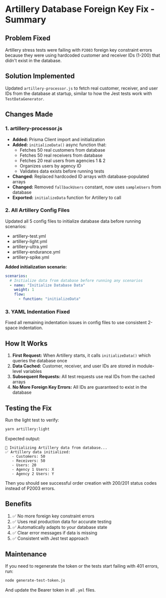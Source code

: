 # Artillery Database Foreign Key Fix - Summary

## Problem Fixed
Artillery stress tests were failing with `P2003` foreign key constraint errors because they were using hardcoded customer and receiver IDs (1-200) that didn't exist in the database.

## Solution Implemented
Updated `artillery-processor.js` to fetch real customer, receiver, and user IDs from the database at startup, similar to how the Jest tests work with `TestDataGenerator`.

## Changes Made

### 1. artillery-processor.js
- **Added:** Prisma Client import and initialization
- **Added:** `initializeData()` async function that:
  - Fetches 50 real customers from database
  - Fetches 50 real receivers from database
  - Fetches 20 real users from agencies 1 & 2
  - Organizes users by agency ID
  - Validates data exists before running tests
- **Changed:** Replaced hardcoded ID arrays with database-populated arrays
- **Changed:** Removed `fallbackUsers` constant, now uses `sampleUsers` from database
- **Exported:** `initializeData` function for Artillery to call

### 2. All Artillery Config Files
Updated all 5 config files to initialize database data before running scenarios:
- artillery-test.yml
- artillery-light.yml
- artillery-ultra.yml
- artillery-endurance.yml
- artillery-spike.yml

**Added initialization scenario:**
```yaml
scenarios:
  # Initialize data from database before running any scenarios
  - name: "Initialize Database Data"
    weight: 1
    flow:
      - function: "initializeData"
```

### 3. YAML Indentation Fixed
Fixed all remaining indentation issues in config files to use consistent 2-space indentation.

## How It Works

1. **First Request:** When Artillery starts, it calls `initializeData()` which queries the database once
2. **Data Cached:** Customer, receiver, and user IDs are stored in module-level variables
3. **Subsequent Requests:** All test requests use real IDs from the cached arrays
4. **No More Foreign Key Errors:** All IDs are guaranteed to exist in the database

## Testing the Fix

Run the light test to verify:
```bash
yarn artillery:light
```

Expected output:
```
🔄 Initializing Artillery data from database...
✅ Artillery data initialized:
   - Customers: 50
   - Receivers: 50
   - Users: 20
   - Agency 1 Users: X
   - Agency 2 Users: Y
```

Then you should see successful order creation with 200/201 status codes instead of P2003 errors.

## Benefits

1. ✅ No more foreign key constraint errors
2. ✅ Uses real production data for accurate testing
3. ✅ Automatically adapts to your database state
4. ✅ Clear error messages if data is missing
5. ✅ Consistent with Jest test approach

## Maintenance

If you need to regenerate the token or the tests start failing with 401 errors, run:
```bash
node generate-test-token.js
```

And update the Bearer token in all `.yml` files.

